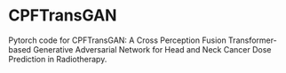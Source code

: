 # CPFTransGAN
Pytorch code for CPFTransGAN: A Cross Perception Fusion Transformer-based Generative Adversarial Network for Head and Neck Cancer Dose Prediction in Radiotherapy.

